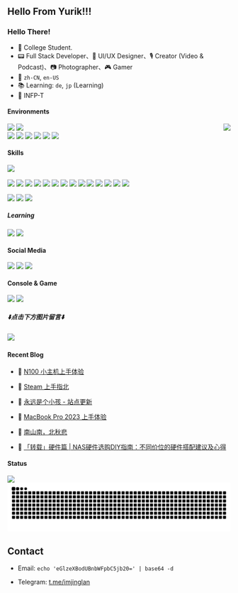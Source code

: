 <h2><b>Hello From Yurik!!!</b></h2>

### Hello There!

- 🏫 College Student.
- 📟 Full Stack Developer、🔨 UI/UX Designer、🎙️ Creator (Video & Podcast)、📷 Photographer、🎮 Gamer
- 📖 `zh-CN`, `en-US`
- 📚 Learning: `de`, `jp` (Learning)
- 🦋 INFP-T

#### Environments
<a href="https://count.getloli.com/"><img src="https://count.getloli.com/get/@imjinglan.github.readme?theme=minecraft" height="75" align="right"></a>
[![](https://img.shields.io/badge/iQOO-13-f0b31c?style=for-the-badge&logo=android&logoColor=ffffff)](https://iqoo.com)
[![](https://img.shields.io/badge/iPad%20Pro-M1-999999?style=for-the-badge&logo=apple&logoColor=ffffff)](https://www.apple.com/)  
[![](https://img.shields.io/badge/OS-Arch%20Linux-1793D1?style=for-the-badge&logo=arch-linux&logoColor=ffffff)](https://www.archlinux.org/)
[![](https://img.shields.io/badge/MacBook-M3%20Pro-292e33?style=for-the-badge&logo=apple&logoColor=ffffff)](https://apple.com/)
[![](https://img.shields.io/badge/LAPTOP-ROG%20Strix-FF0029?style=for-the-badge&logo=republicofgamers&logoColor=ffffff)](https://www.microsoft.com/windows/windows-11)
![](https://img.shields.io/badge/SONY-MDR%207506-ffffff?style=for-the-badge&logo=sony&logoColor=ffffff)
[![](https://img.shields.io/badge/IDE-Visual%20Studio%20Code-2F80ED?style=for-the-badge&logo=vscodium&logoColor=ffffff)](https://code.visualstudio.com/)
[![](https://img.shields.io/badge/Unity-2022.3.62f1c1-ffffff?style=for-the-badge&logo=Unity&labelColor=000000&logoColor=ffffff)](https://unity.com)


#### Skills

[![](https://img.shields.io/badge/-Git-f05032?style=for-the-badge&logo=git&logoColor=white)](https://git-scm.com/)

[![](https://img.shields.io/badge/-Node.js-43853d?style=for-the-badge&logo=node.js&logoColor=ffffff)](https://nodejs.org/)
[![](https://img.shields.io/badge/-NPM-cb3837?style=for-the-badge&logo=npm&logoColor=white)](https://npmjs.com/)
[![](https://img.shields.io/badge/-pnpm-f69220?style=for-the-badge&logo=pnpm&logoColor=ffffff)](https://pnpm.io/)
[![](https://img.shields.io/badge/-Yarn-2c8ebb?style=for-the-badge&logo=yarn&logoColor=ffffff)](https://yarnpkg.com/)
[![](https://img.shields.io/badge/-TypeScript-007acc?style=for-the-badge&logo=typescript&logoColor=white)](https://www.typescriptlang.org/)
[![](https://img.shields.io/badge/-JavaScript-f7e018?style=for-the-badge&logo=javascript&logoColor=white)](https://www.ecma-international.org/)
[![](https://img.shields.io/badge/-CSS3-1572B6?style=for-the-badge&logo=css&logoColor=white)](https://www.w3.org/Style/CSS/)
[![](https://img.shields.io/badge/-Vue.js-4fc08d?style=for-the-badge&logo=vue.js&logoColor=ffffff)](https://vuejs.org/)
[![](https://img.shields.io/badge/-Vite-646CFF?style=for-the-badge&logo=vite&logoColor=ffffff)](https://vitejs.dev/)
[![](https://img.shields.io/badge/-Stylus-ff6347?style=for-the-badge&logo=stylus&logoColor=ffffff)](https://stylus-lang.com/)
[![](https://img.shields.io/badge/-HTML5-E34F26?style=for-the-badge&logo=html5&logoColor=white)](https://html.spec.whatwg.org/)
![](https://img.shields.io/badge/-C++-00599C?style=for-the-badge&logo=cplusplus&logoColor=white)
[![](https://img.shields.io/badge/-Python-3776AB?style=for-the-badge&logo=python&logoColor=white)](https://www.python.org/)
[![](https://img.shields.io/badge/-PHP-777BB4?style=for-the-badge&logo=php&logoColor=ffffff)](https://www.php.net/)

[![](https://img.shields.io/badge/-Linux-fcc624?style=for-the-badge&logo=linux&logoColor=white)](https://www.linuxfoundation.org/)
[![](https://img.shields.io/badge/-Docker-2496ED?style=for-the-badge&logo=docker&logoColor=ffffff)](https://www.docker.com/)
[![](https://img.shields.io/badge/-Nginx-269539?style=for-the-badge&logo=nginx&logoColor=ffffff)](https://nginx.org/)

##### Learning
[![](https://img.shields.io/badge/-Swift-F05138?style=for-the-badge&logo=swift&logoColor=ffffff)](//www.java.com/)
[![](https://img.shields.io/badge/-Kotlin-7F52FF?style=for-the-badge&logo=kotlin&logoColor=ffffff)](//www.java.com/)

#### Social Media
[![](https://img.shields.io/badge/Blog-Yurik.cafe-BC52EE?style=for-the-badge&logo=astro&logoColor=white)](//yurik.cafe)
[![](https://img.shields.io/badge/Telegram-Xisyphus-f05032?style=for-the-badge&logo=telegram&logoColor=white)](//t.me/Xisyphus)
[![](https://img.shields.io/badge/X%20(Twitter)-ImJingLan-000000?style=for-the-badge&logo=x&logoColor=white)](//x.com/imjinglan)

#### Console & Game

![](https://img.shields.io/badge/-Nintendo%20Switch-e60012?style=for-the-badge&logo=nintendo%20switch&logoColor=ffffff)
[![](https://img.shields.io/badge/Steam-171a21?style=for-the-badge&logo=steam&logoColor=ffffff)](//steamcommunity.com/id/imjinglan)

##### ⬇️**点击下方图片留言**⬇️

[![](https://chat.getloli.com/room/@imjinglan.github/svg?width=600&height=280&limit=20&theme=light&title=imjinglan@github:%20~&fontSize=13)](https://chat.getloli.com/room/@imjinglan.github?title=imjinglan@github:%20~)

#### Recent Blog
<!-- BLOG-POST-LIST:START -->
- 👺 [N100 小主机上手体验](https://yurik.cafe/2025/n100-mini-pc/) 

- 💯 [Steam 上手指北](https://yurik.cafe/2025/steam-usage/) 

- 🌮 [永远是个小孩 - 站点更新](https://yurik.cafe/2025/i-am-always-a-kid/) 

- 🌝 [MacBook Pro 2023 上手体验](https://yurik.cafe/2025/macbook-pro-review/) 

- 🫣 [南山南，北秋悲](https://yurik.cafe/2024/sad-story/) 

- 🎉 [「转载」硬件篇 | NAS硬件选购DIY指南：不同价位的硬件搭配建议及心得](https://yurik.cafe/2024/nas-hardware-guide/) 
<!-- BLOG-POST-LIST:END -->

#### Status

<img src="https://github-readme-stats.vercel.app/api?username=imjinglan&show_icons=true&count_private=true&hide_border=true&locale=cn&rank_icon=github" align="left">

<picture>
  <source media="(prefers-color-scheme: dark)" srcset="https://raw.githubusercontent.com/ImJingLan/ImJingLan/refs/heads/output/github-contribution-grid-snake.svg" />
  <source media="(prefers-color-scheme: light)" srcset="https://raw.githubusercontent.com/ImJingLan/ImJingLan/refs/heads/output/github-contribution-grid-snake.svg" />
  <img alt="github-snake" src="https://raw.githubusercontent.com/ImJingLan/ImJingLan/refs/heads/output/github-contribution-grid-snake.svg" />
</picture>

## Contact
 - Email: `echo 'eGlzeXBodUBnbWFpbC5jb20=' | base64 -d`

 - Telegram: [t.me/imjinglan](https://t.me/imjinglan)

